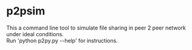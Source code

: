 p2psim
======

This a command line tool to simulate file sharing in peer 2 peer network under ideal conditions.  
Run 'python p2py.py --help' for instructions. 
